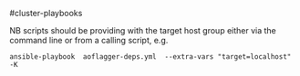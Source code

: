 #cluster-playbooks

NB scripts should be providing with the target host group either 
via the command line or from a calling script, e.g.

    ansible-playbook  aoflagger-deps.yml  --extra-vars "target=localhost" -K
